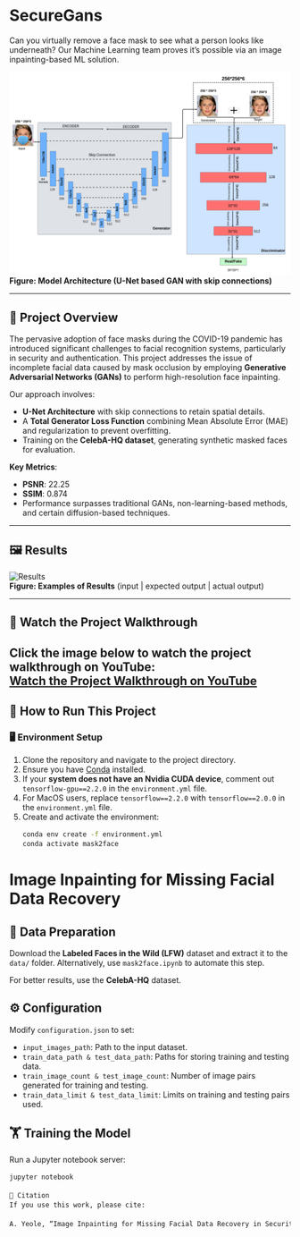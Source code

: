# SecureGans

Can you virtually remove a face mask to see what a person looks like underneath? Our Machine Learning team proves it’s possible via an image inpainting-based ML solution.

![Architecture Overview](images/architecture.png)  
**Figure: Model Architecture (U-Net based GAN with skip connections)**

---

## 🚀 Project Overview

The pervasive adoption of face masks during the COVID-19 pandemic has introduced significant challenges to facial recognition systems, particularly in security and authentication. This project addresses the issue of incomplete facial data caused by mask occlusion by employing **Generative Adversarial Networks (GANs)** to perform high-resolution face inpainting.

Our approach involves:
- **U-Net Architecture** with skip connections to retain spatial details.
- A **Total Generator Loss Function** combining Mean Absolute Error (MAE) and regularization to prevent overfitting.
- Training on the **CelebA-HQ dataset**, generating synthetic masked faces for evaluation.

**Key Metrics**:
- **PSNR**: 22.25  
- **SSIM**: 0.874  
- Performance surpasses traditional GANs, non-learning-based methods, and certain diffusion-based techniques.

---

## 🖼️ Results

![Results](images/results_img.png)  
**Figure: Examples of Results** (input | expected output | actual output)

---

## 🎥 Watch the Project Walkthrough

Click the image below to watch the project walkthrough on YouTube:  
[**Watch the Project Walkthrough on YouTube**](https://www.youtube.com/watch?v=0LLw30HHPl0&ab_channel=satyamdubey)
---

## 🔧 How to Run This Project

### 🖥️ Environment Setup

1. Clone the repository and navigate to the project directory.
2. Ensure you have [Conda](https://docs.conda.io/en/latest/) installed.
3. If your **system does not have an Nvidia CUDA device**, comment out `tensorflow-gpu==2.2.0` in the `environment.yml` file.
4. For MacOS users, replace `tensorflow==2.2.0` with `tensorflow==2.0.0` in the `environment.yml` file.
5. Create and activate the environment:
   ```bash
   conda env create -f environment.yml
   conda activate mask2face

# Image Inpainting for Missing Facial Data Recovery

## 📂 Data Preparation

Download the **Labeled Faces in the Wild (LFW)** dataset and extract it to the `data/` folder. Alternatively, use `mask2face.ipynb` to automate this step.

For better results, use the **CelebA-HQ** dataset.

## ⚙️ Configuration

Modify `configuration.json` to set:

- `input_images_path`: Path to the input dataset.
- `train_data_path & test_data_path`: Paths for storing training and testing data.
- `train_image_count & test_image_count`: Number of image pairs generated for training and testing.
- `train_data_limit & test_data_limit`: Limits on training and testing pairs used.

## 🏋️ Training the Model

Run a Jupyter notebook server:

```bash
jupyter notebook

📜 Citation
If you use this work, please cite:

A. Yeole, “Image Inpainting for Missing Facial Data Recovery in Security Settings,” Journal of Electrical Systems, vol. 20, no. 3, pp. 3165–3171, 2024. Available: https://journal.esrgroups.org/jes/article/view/4841

